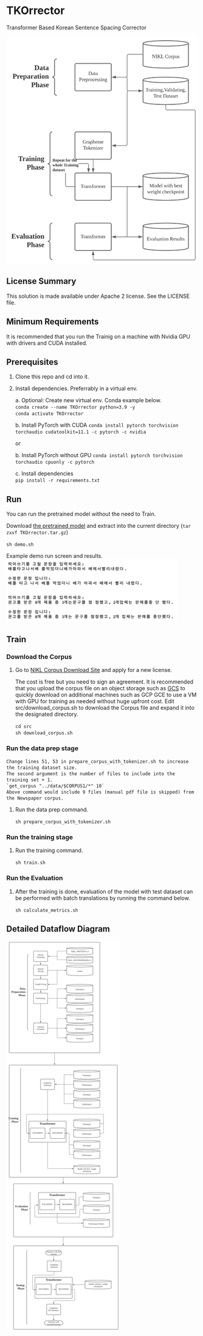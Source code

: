 <!--
Copyright 2020 Google LLC

Licensed under the Apache License, Version 2.0 (the "License");
you may not use this file except in compliance with the License.
You may obtain a copy of the License at

     https://www.apache.org/licenses/LICENSE-2.0

Unless required by applicable law or agreed to in writing, software
distributed under the License is distributed on an "AS IS" BASIS,
WITHOUT WARRANTIES OR CONDITIONS OF ANY KIND, either express or implied.
See the License for the specific language governing permissions and
limitations under the License.
-->

# TKOrrector

Transformer Based Korean Sentence Spacing Corrector

![Architecture](Architecture.svg)

## License Summary

This solution is made available under Apache 2 license. See the LICENSE file.

## Minimum Requirements  

It is recommended that you run the Trainig on a machine with Nvidia GPU with drivers and CUDA installed.  

## Prerequisites

1. Clone this repo and cd into it.  

2. Install dependencies. Preferrably in a virtual env.

    a. Optional:  Create new virtual env. Conda example below.  
    `conda create --name TKOrrector python=3.9 -y`  
    `conda activate TKOrrector`

    b. Install PyTorch with CUDA
    `conda install pytorch torchvision torchaudio cudatoolkit=11.1 -c pytorch -c nvidia`

    or  

    b. Install PyTorch without GPU
    `conda install pytorch torchvision torchaudio cpuonly -c pytorch`

    c. Install dependencies  
    `pip install -r requirements.txt`

## Run  

You can run the pretrained model without the need to Train.  

Download [the pretrained model](https://storage.cloud.google.com/paulsandbox_asia/TKOrrector/TKOrrector.tar.gz) and extract into the current directory (`tar zxvf TKOrrector.tar.gz`)

`sh demo.sh`  

Example demo run screen and results.  
![Example Demo Run](example-run.png)

## Train  

### Download the Corpus  

1. Go to [NIKL Corpus Download Site](https://corpus.korean.go.kr/request/corpusRegist.do#down) and apply for a new license.  

   The cost is free but you need to sign an agreement.  It is recommended that you upload the corpus file on an object storage such as [GCS](https://cloud.google.com/storage) to quickly download on additional machines such as GCP GCE to use a VM with GPU for training as needed without huge upfront cost.  Edit src/download_corpus.sh to download the Corpus file and expand it into the designated directory.  

    `cd src`  
    `sh download_corpus.sh`  

### Run the data prep stage  

    Change lines 51, 53 in prepare_corpus_with_tokenizer.sh to increase the training dataset size.  
    The second argument is the number of files to include into the training set + 1.  
    `get_corpus "../data/$CORPUS1/*" 10`  
    Above command would include 9 files (manual pdf file is skipped) from the Newspaper corpus.

1. Run the data prep command.  

   `sh prepare_corpus_with_tokenizer.sh`

### Run the training stage  

1. Run the training command.  

   `sh train.sh`  

### Run the Evaluation  

1. After the training is done, evaluation of the model with test dataset can be performed with batch translations by running the command below.  

   `sh calculate_metrics.sh`  

## Detailed Dataflow Diagram  

![Detailed Architecture](Architecture-Detailed.svg)